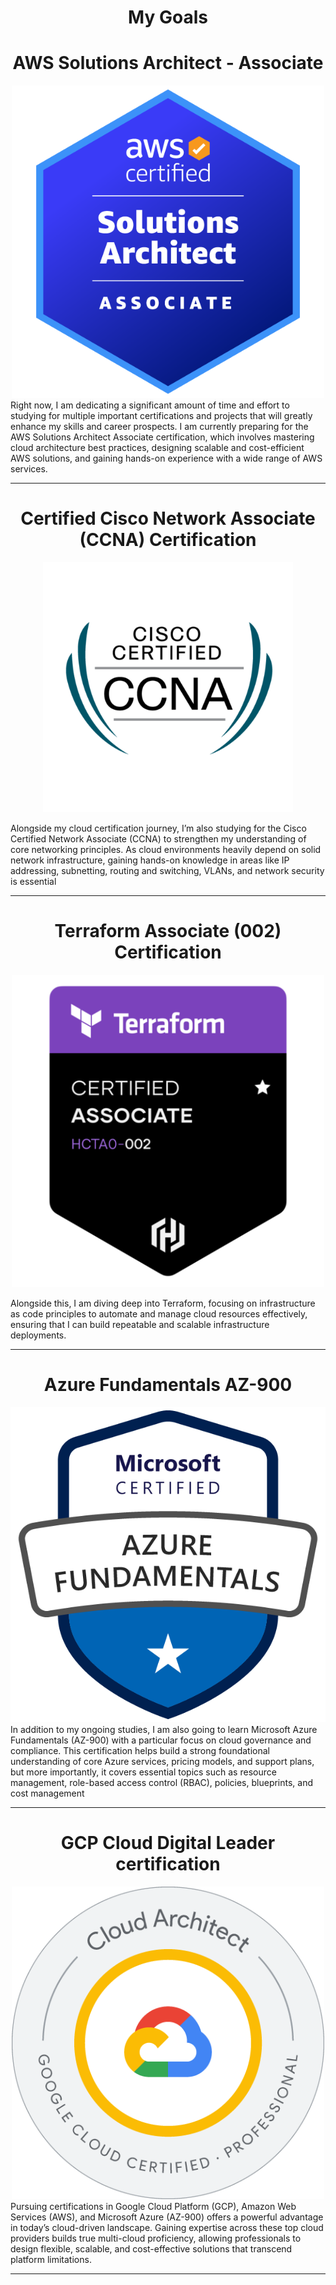 # <h1 style="text-align: center;"> My Goals

## <h1 style="text-align: center;"> AWS Solutions Architect - Associate </h6>
<div style="text-align: center;">
<img src="../assets/images/AWS SAA.png"  width="500"/> <br>
</div>
Right now, I am dedicating a significant amount of time and effort to studying for multiple important certifications and projects that will greatly enhance my skills and career prospects. I am currently preparing for the AWS Solutions Architect Associate certification, which involves mastering cloud architecture best practices, designing scalable and cost-efficient AWS solutions, and gaining hands-on experience with a wide range of AWS services.

---


## <h1 style="text-align: center;"> Certified Cisco Network Associate (CCNA) Certification</h6>
<div style="text-align: center;">
<img src="../assets/images/CCNA.png"  width="400"/> <br>
</div>

Alongside my cloud certification journey, I’m also studying for the Cisco Certified Network Associate (CCNA) to strengthen my understanding of core networking principles. As cloud environments heavily depend on solid network infrastructure, gaining hands-on knowledge in areas like IP addressing, subnetting, routing and switching, VLANs, and network security is essential

---


## <h1 style="text-align: center;"> Terraform Associate (002) Certification</h6>
<div style="text-align: center;">
<img src="../assets/images/Terraform.png"  width="500"/> <br></div>

Alongside this, I am diving deep into Terraform, focusing on infrastructure as code principles to automate and manage cloud resources effectively, ensuring that I can build repeatable and scalable infrastructure deployments.

---



## <h1 style="text-align: center;"> Azure Fundamentals AZ-900</h6>
<div style="text-align: center;">
<img src="../assets/images/AZ-900.png"  width="550"/> <br></div>
In addition to my ongoing studies, I am also going to learn Microsoft Azure Fundamentals (AZ-900) with a particular focus on cloud governance and compliance. This certification helps build a strong foundational understanding of core Azure services, pricing models, and support plans, but more importantly, it covers essential topics such as resource management, role-based access control (RBAC), policies, blueprints, and cost management

---

## <h1 style="text-align: center;"> GCP Cloud Digital Leader certification</h6>
<div style="text-align: center;">
<img src="../assets/images/GCP.png"  width="500"/> <br></div>
Pursuing certifications in Google Cloud Platform (GCP), Amazon Web Services (AWS), and Microsoft Azure (AZ-900) offers a powerful advantage in today’s cloud-driven landscape. Gaining expertise across these top cloud providers builds true multi-cloud proficiency, allowing professionals to design flexible, scalable, and cost-effective solutions that transcend platform limitations.

---